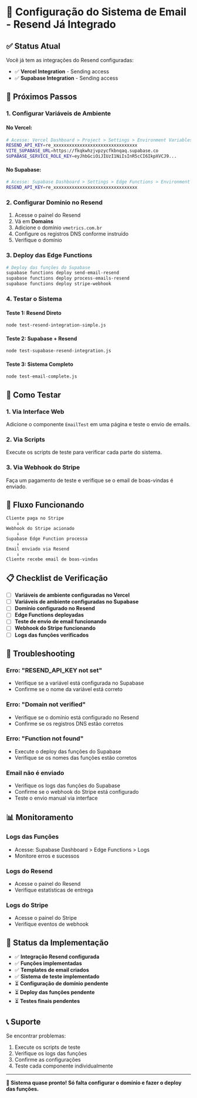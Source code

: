 # 🔧 Configuração do Sistema de Email - Resend Já Integrado

## ✅ Status Atual

Você já tem as integrações do Resend configuradas:
- ✅ **Vercel Integration** - Sending access
- ✅ **Supabase Integration** - Sending access

## 🚀 Próximos Passos

### 1. **Configurar Variáveis de Ambiente**

#### No Vercel:
```bash
# Acesse: Vercel Dashboard > Project > Settings > Environment Variables
RESEND_API_KEY=re_xxxxxxxxxxxxxxxxxxxxxxxxxxxxxxxx
VITE_SUPABASE_URL=https://fkqkwhzjvpzycfkbnqaq.supabase.co
SUPABASE_SERVICE_ROLE_KEY=eyJhbGciOiJIUzI1NiIsInR5cCI6IkpXVCJ9...
```

#### No Supabase:
```bash
# Acesse: Supabase Dashboard > Settings > Edge Functions > Environment Variables
RESEND_API_KEY=re_xxxxxxxxxxxxxxxxxxxxxxxxxxxxxxxx
```

### 2. **Configurar Domínio no Resend**

1. Acesse o painel do Resend
2. Vá em **Domains**
3. Adicione o domínio `vmetrics.com.br`
4. Configure os registros DNS conforme instruído
5. Verifique o domínio

### 3. **Deploy das Edge Functions**

```bash
# Deploy das funções do Supabase
supabase functions deploy send-email-resend
supabase functions deploy process-emails-resend
supabase functions deploy stripe-webhook
```

### 4. **Testar o Sistema**

#### Teste 1: Resend Direto
```bash
node test-resend-integration-simple.js
```

#### Teste 2: Supabase + Resend
```bash
node test-supabase-resend-integration.js
```

#### Teste 3: Sistema Completo
```bash
node test-email-complete.js
```

## 🧪 Como Testar

### 1. **Via Interface Web**
Adicione o componente `EmailTest` em uma página e teste o envio de emails.

### 2. **Via Scripts**
Execute os scripts de teste para verificar cada parte do sistema.

### 3. **Via Webhook do Stripe**
Faça um pagamento de teste e verifique se o email de boas-vindas é enviado.

## 🔄 Fluxo Funcionando

```
Cliente paga no Stripe 
    ↓
Webhook do Stripe acionado
    ↓
Supabase Edge Function processa
    ↓
Email enviado via Resend
    ↓
Cliente recebe email de boas-vindas
```

## 📋 Checklist de Verificação

- [ ] **Variáveis de ambiente configuradas no Vercel**
- [ ] **Variáveis de ambiente configuradas no Supabase**
- [ ] **Domínio configurado no Resend**
- [ ] **Edge Functions deployadas**
- [ ] **Teste de envio de email funcionando**
- [ ] **Webhook do Stripe funcionando**
- [ ] **Logs das funções verificados**

## 🚨 Troubleshooting

### **Erro: "RESEND_API_KEY not set"**
- Verifique se a variável está configurada no Supabase
- Confirme se o nome da variável está correto

### **Erro: "Domain not verified"**
- Verifique se o domínio está configurado no Resend
- Confirme se os registros DNS estão corretos

### **Erro: "Function not found"**
- Execute o deploy das funções do Supabase
- Verifique se os nomes das funções estão corretos

### **Email não é enviado**
- Verifique os logs das funções do Supabase
- Confirme se o webhook do Stripe está configurado
- Teste o envio manual via interface

## 📊 Monitoramento

### **Logs das Funções**
- Acesse: Supabase Dashboard > Edge Functions > Logs
- Monitore erros e sucessos

### **Logs do Resend**
- Acesse o painel do Resend
- Verifique estatísticas de entrega

### **Logs do Stripe**
- Acesse o painel do Stripe
- Verifique eventos de webhook

## 🎯 Status da Implementação

- ✅ **Integração Resend configurada**
- ✅ **Funções implementadas**
- ✅ **Templates de email criados**
- ✅ **Sistema de teste implementado**
- ⏳ **Configuração de domínio pendente**
- ⏳ **Deploy das funções pendente**
- ⏳ **Testes finais pendentes**

## 📞 Suporte

Se encontrar problemas:

1. Execute os scripts de teste
2. Verifique os logs das funções
3. Confirme as configurações
4. Teste cada componente individualmente

---

**🎉 Sistema quase pronto! Só falta configurar o domínio e fazer o deploy das funções.**
